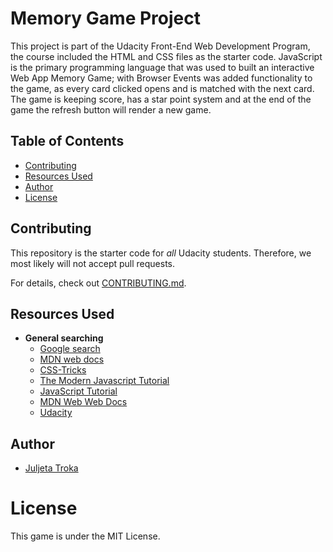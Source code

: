 # Memory Game Project

This project is part of the Udacity Front-End Web Development Program, the course included the HTML and CSS files as the starter code.
JavaScript is the primary programming language that was used to built an interactive Web App Memory Game; with Browser Events was added functionality to the game, as every card clicked opens and is matched with the next card. The game is keeping score, has a star point system and at the end of the game the refresh button will render a new game. 

## Table of Contents

* [Contributing](#contributing)
* [Resources Used](#resourcesused)
* [Author](#Author)
* [License](#License)

## Contributing

This repository is the starter code for _all_ Udacity students. Therefore, we most likely will not accept pull requests.

For details, check out [CONTRIBUTING.md](CONTRIBUTING.md).

## Resources Used
- **General searching**
  - [Google search](https://www.google.com/)
  - [MDN web docs](https://developer.mozilla.org/en-US/)
  - [CSS-Tricks](https://css-tricks.com/)
  - [The Modern Javascript Tutorial](https://javascript.info/)
  - [JavaScript Tutorial](https://www.javascripttutorial.net/)
  - [MDN Web Web Docs](https://developer.mozilla.org/en-US/)
  - [Udacity](https://www.udacity.com/)

## Author 
- [Juljeta Troka](https://www.linkedin.com/in/juljetatroka/)

# License

This game is under the MIT License.
